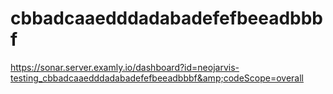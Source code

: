 # cbbadcaaedddadabadefefbeeadbbbf
https://sonar.server.examly.io/dashboard?id=neojarvis-testing_cbbadcaaedddadabadefefbeeadbbbf&amp;codeScope=overall
